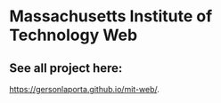 # Massachusetts Institute of Technology Web
## See all project here:
https://gersonlaporta.github.io/mit-web/.